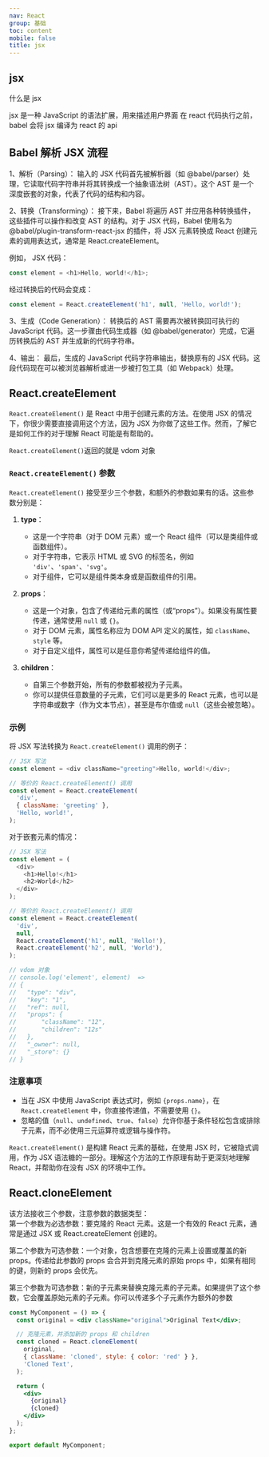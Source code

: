 ```yaml
---
nav: React
group: 基础
toc: content
mobile: false
title: jsx
---
```


## jsx

什么是 jsx

jsx 是一种 JavaScript 的语法扩展，用来描述用户界面
在 react 代码执行之前，babel 会将 jsx 编译为 react 的 api

## Babel 解析 JSX 流程

1、解析（Parsing）：
输入的 JSX 代码首先被解析器（如 @babel/parser）处理，它读取代码字符串并将其转换成一个抽象语法树（AST）。这个 AST 是一个深度嵌套的对象，代表了代码的结构和内容。

2、转换（Transforming）：
接下来，Babel 将遍历 AST 并应用各种转换插件，这些插件可以操作和改变 AST 的结构。对于 JSX 代码，Babel 使用名为 @babel/plugin-transform-react-jsx 的插件，将 JSX 元素转换成 React 创建元素的调用表达式，通常是 React.createElement。

例如， JSX 代码：

```js
const element = <h1>Hello, world!</h1>;
```

经过转换后的代码会变成：

```js
const element = React.createElement('h1', null, 'Hello, world!');
```

3、生成（Code Generation）：
转换后的 AST 需要再次被转换回可执行的 JavaScript 代码。这一步骤由代码生成器（如 @babel/generator）完成，它遍历转换后的 AST 并生成新的代码字符串。

4、输出：
最后，生成的 JavaScript 代码字符串输出，替换原有的 JSX 代码。这段代码现在可以被浏览器解析或进一步被打包工具（如 Webpack）处理。

## React.createElement

`React.createElement()` 是 React 中用于创建元素的方法。在使用 JSX 的情况下，你很少需要直接调用这个方法，因为 JSX 为你做了这些工作。然而，了解它是如何工作的对于理解 React 可能是有帮助的。

`React.createElement()`返回的就是 vdom 对象

### `React.createElement()` 参数

`React.createElement()` 接受至少三个参数，和额外的参数如果有的话。这些参数分别是：

1. **type**：

   - 这是一个字符串（对于 DOM 元素）或一个 React 组件（可以是类组件或函数组件）。
   - 对于字符串，它表示 HTML 或 SVG 的标签名，例如 `'div'`、`'span'`、`'svg'`。
   - 对于组件，它可以是组件类本身或是函数组件的引用。

2. **props**：

   - 这是一个对象，包含了传递给元素的属性（或“props”）。如果没有属性要传递，通常使用 `null` 或 `{}`。
   - 对于 DOM 元素，属性名称应为 DOM API 定义的属性，如 `className`、`style` 等。
   - 对于自定义组件，属性可以是任意你希望传递给组件的值。

3. **children**：
   - 自第三个参数开始，所有的参数都被视为子元素。
   - 你可以提供任意数量的子元素，它们可以是更多的 React 元素，也可以是字符串或数字（作为文本节点），甚至是布尔值或 `null`（这些会被忽略）。

### 示例

将 JSX 写法转换为 `React.createElement()` 调用的例子：

```js
// JSX 写法
const element = <div className="greeting">Hello, world!</div>;

// 等价的 React.createElement() 调用
const element = React.createElement(
  'div',
  { className: 'greeting' },
  'Hello, world!',
);
```

对于嵌套元素的情况：

```js
// JSX 写法
const element = (
  <div>
    <h1>Hello!</h1>
    <h2>World</h2>
  </div>
);

// 等价的 React.createElement() 调用
const element = React.createElement(
  'div',
  null,
  React.createElement('h1', null, 'Hello!'),
  React.createElement('h2', null, 'World'),
);

// vdom 对象
// console.log('element', element)  =>
// {
//   "type": "div",
//   "key": "1",
//   "ref": null,
//   "props": {
//       "className": "12",
//       "children": "12s"
//   },
//   "_owner": null,
//   "_store": {}
// }
```

### 注意事项

- 当在 JSX 中使用 JavaScript 表达式时，例如 `{props.name}`，在 `React.createElement` 中，你直接传递值，不需要使用 `{}`。
- 忽略的值（`null`、`undefined`、`true`、`false`）允许你基于条件轻松包含或排除子元素，而不必使用三元运算符或逻辑与操作符。

`React.createElement()` 是构建 React 元素的基础，在使用 JSX 时，它被隐式调用，作为 JSX 语法糖的一部分。理解这个方法的工作原理有助于更深刻地理解 React，并帮助你在没有 JSX 的环境中工作。

## React.cloneElement

该方法接收三个参数，注意参数的数据类型：  
第一个参数为必选参数：要克隆的 React 元素。这是一个有效的 React 元素，通常是通过 JSX 或 React.createElement 创建的。

第二个参数为可选参数：一个对象，包含想要在克隆的元素上设置或覆盖的新 props。传递给此参数的 props 会合并到克隆元素的原始 props 中，如果有相同的键，则新的 props 会优先。

第三个参数为可选参数：新的子元素来替换克隆元素的子元素。如果提供了这个参数，它会覆盖原始元素的子元素。你可以传递多个子元素作为额外的参数

```jsx
const MyComponent = () => {
  const original = <div className="original">Original Text</div>;

  // 克隆元素，并添加新的 props 和 children
  const cloned = React.cloneElement(
    original,
    { className: 'cloned', style: { color: 'red' } },
    'Cloned Text',
  );

  return (
    <div>
      {original}
      {cloned}
    </div>
  );
};

export default MyComponent;
```
